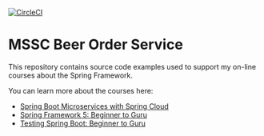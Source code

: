 
[![CircleCI](https://circleci.com/gh/sunnykeila/1b-kafka-pattern-micro_Tim.svg?style=svg)](https://circleci.com/gh/sunnykeila/1b-kafka-pattern-micro_Tim)

# MSSC Beer Order Service

This repository contains source code examples used to support my on-line courses about the Spring Framework.

You can learn more about the courses here:
* [Spring Boot Microservices with Spring Cloud](https://www.udemy.com/spring-boot-microservices-with-spring-cloud-beginner-to-guru/?couponCode=GIT_HUB2)
* [Spring Framework 5: Beginner to Guru](https://www.udemy.com/course/spring-framework-5-beginner-to-guru/?couponCode=GITHUB_SFGPETCLINIC)
* [Testing Spring Boot: Beginner to Guru](https://www.udemy.com/testing-spring-boot-beginner-to-guru/?couponCode=GITHUB_REPO_SF5B2G)